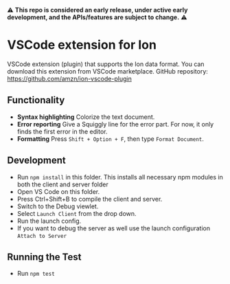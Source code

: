 
:warning: **This repo is considered an early release, under active early development, and the APIs/features are subject to change.** :warning:

# VSCode extension for Ion 

VSCode extension (plugin) that supports the Ion data format. You can download this extension from VSCode marketplace. 
GitHub repository: https://github.com/amzn/ion-vscode-plugin 

## Functionality 

- **Syntax highlighting** 
    Colorize the text document. 
-  **Error reporting** 
    Give a Squiggly line for the error part. For now, it only finds the first error in the editor. 
- **Formatting** 
    Press `Shift + Option + F`, then type `Format Document`. 
    
## Development 

- Run `npm install` in this folder. This installs all necessary npm modules in both the client and server folder
- Open VS Code on this folder.
- Press Ctrl+Shift+B to compile the client and server.
- Switch to the Debug viewlet.
- Select `Launch Client` from the drop down.
- Run the launch config.
- If you want to debug the server as well use the launch configuration `Attach to Server`

## Running the Test

- Run `npm test` 

